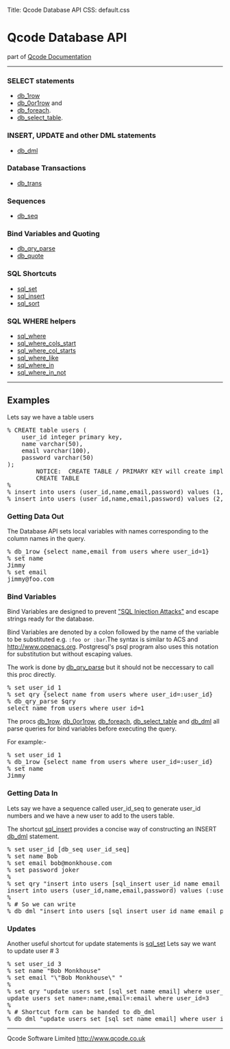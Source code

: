 Title: Qcode Database API
CSS: default.css

Qcode Database API
======================

part of [Qcode Documentation](index.md)

* * *

### SELECT statements
* [db_1row]
* [db_0or1row] and
* [db_foreach].
* [db_select_table].

### INSERT, UPDATE and other DML statements
* [db_dml]

### Database Transactions
* [db_trans]

### Sequences
* [db_seq]

### Bind Variables and Quoting
* [db_qry_parse]
* [db_quote]

### SQL Shortcuts

* [sql_set]
* [sql_insert]
* [sql_sort]

### SQL WHERE helpers

* [sql_where]
* [sql_where_cols_start]
* [sql_where_col_starts]
* [sql_where_like]
* [sql_where_in]
* [sql_where_in_not]

---

Examples
--------------------------
Lets say we have a table users
<pre class="tcl example">
% CREATE table users (
    user_id integer primary key,
    name varchar(50),
    email varchar(100),
    password varchar(50)
);
        NOTICE:  CREATE TABLE / PRIMARY KEY will create implicit index "users_pkey" for table "users"
        CREATE TABLE
% 
% insert into users (user_id,name,email,password) values (1,'Jimmy','jimmy@tarbuck.com','buz99');
% insert into users (user_id,name,email,password) values (2,'Des','des@oconner.com','conner23');
</pre>

### Getting Data Out
The Database API sets local variables with names corresponding to the column names in the query.

<pre class="tcl example">
% db_1row {select name,email from users where user_id=1}
% set name
Jimmy
% set email
jimmy@foo.com
</pre>

### Bind Variables
Bind Variables are designed to prevent ["SQL Injection Attacks"](SqlInjection) and escape strings ready for the database.

Bind Variables are denoted by a colon followed by the name of the variable to be substituted e.g. `:foo or :bar`.The syntax is similar to ACS and http://www.openacs.org. Postgresql's psql program also uses this notation for substitution but without escaping values.

The work is done by [db_qry_parse] but it should not be neccessary to call this proc directly.

<pre class="tcl example">
% set user_id 1
% set qry {select name from users where user_id=:user_id}
% db_qry_parse $qry
select name from users where user_id=1
</pre>

The procs [db_1row], [db_0or1row], [db_foreach],  [db_select_table] and [db_dml] all parse queries for bind variables before executing the query.

For example:-
<pre class="tcl example">
% set user_id 1
% db_1row {select name from users where user_id=:user_id}
% set name
Jimmy
</pre>

### Getting Data In
Lets say we have a sequence called user_id_seq to generate user_id numbers and we have a new user to add to the users table.

The shortcut [sql_insert] provides a concise way of constructing an INSERT [db_dml] statement.

<pre class="tcl example">
% set user_id [db_seq user_id_seq]
% set name Bob
% set email bob@monkhouse.com
% set password joker
%
% set qry "insert into users [sql_insert user_id name email password]"
insert into users (user_id,name,email,password) values (:user_id,:name,:email,:password)
%
% # So we can write
% db_dml "insert into users [sql_insert user_id name email password]"
</pre>

### Updates

Another useful shortcut for update statements is [sql_set]
Lets say we want to update user # 3  
<pre class="tcl example">
% set user_id 3
% set name "Bob Monkhouse"
% set email "\"Bob Monkhouse\" <bob@monkhouse.com>"
%
% set qry "update users set [sql_set name email] where user_id=:user_id"
update users set name=:name,email=:email where user_id=3
% 
% # Shortcut form can be handed to db_dml
% db_dml "update users set [sql_set name email] where user_id=:user_id"
</pre>

***

Qcode Software Limited <http://www.qcode.co.uk>

[db_1row]: procs/db_1row.md
[db_0or1row]: procs/db_0or1row.md 
[db_foreach]: procs/db_foreach.md
[db_select_table]: procs/db_select_table.md
[db_dml]: procs/db_dml.md
[db_trans]: procs/db_trans.md 
[db_seq]: procs/db_seq.md 
[db_qry_parse]: procs/db_qry_parse.md 
[db_quote]: procs/db_quote.md 
[sql_set]: procs/sql_set.md 
[sql_insert]: procs/sql_insert.md 
[sql_sort]: procs/sql_sort.md 
[sql_where]: procs/sql_where.md 
[sql_where_cols_start]: procs/sql_where_cols_start.md 
[sql_where_col_starts]: procs/sql_where_col_starts.md 
[sql_where_like]: procs/sql_where_like.md 
[sql_where_in]: procs/sql_where_in.md 
[sql_where_in_not]: procs/sql_where_in_not.md 

